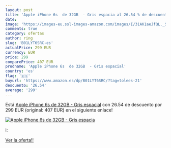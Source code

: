 ```yaml
---
layout: post
title: 'Apple iPhone 6s  de 32GB  - Gris espacia al 26.54 % de descuento'
date: 
image: 'https://images-eu.ssl-images-amazon.com/images/I/31AK1aeJfQL._SL200_.jpg'
comments: true
category: ofertas
author: ring
slug: 'B01LYT6SRC-es'
actualPrice: 299 EUR
currency: EUR
price: 299
comparePrice: 407 EUR
prodname: 'Apple iPhone 6s  de 32GB  - Gris espacial'
country: 'es'
flag: '🇪🇸'
buyurl: 'https://www.amazon.es/dp/B01LYT6SRC/?tag=tolees-21'
descuento: '26.54'
average: '299'
---
```


Está [Apple iPhone 6s  de 32GB  - Gris espacial](https://www.amazon.es/dp/B01LYT6SRC/?tag=tolees-21) con 26.54 de descuento por 299 EUR (original: 407 EUR) en el siguiente enlace!

[![Apple iPhone 6s  de 32GB  - Gris espacia](https://images-eu.ssl-images-amazon.com/images/I/31AK1aeJfQL._SL200_.jpg)](https://www.amazon.es/dp/B01LYT6SRC/?tag=tolees-21)

ℹ️:


[Ver la oferta!!](https://www.amazon.es/dp/B01LYT6SRC/?tag=tolees-21)
